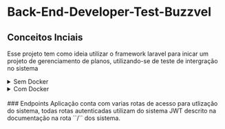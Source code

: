 # Back-End-Developer-Test-Buzzvel
## Conceitos Inciais
Esse projeto tem como ideia utilizar o framework laravel para inicar um projeto de gerenciamento de planos, utilizando-se de teste de intergração no sistema

<details>
<summary>Sem Docker</summary>

### Primeiros Passo
Antes de colocar o projeto em ativa, primeiro deve se configurar o arquivo **.env** , esses arquivo ele é de extrema importancia para o projeto pois é nele que estão as principais configurações do sitema o arquivo [.env.example](.env.example) sevirar de base para nosso sistema. As variaveis a ser configurada nesse arquivo são

### Necessário
 - [PHP 8.0](https://www.php.net/)
 - [Composer](https://getcomposer.org/)
 
<details>
<summary>Configurações do banco</summary>

### Configurações do banco
`DB_HOST`->url do banco de dados<br>
`DB_DATABASE`-> o banco principal<br>
`DB_PORT`->Porta utilizada no sistema de banco de dados<br>
`DB_USERNAME`->usuario do banco de dados<br>
`DB_PASSWORD`->senha do banco de dados<br>

</details>
<br>

Faça as devidas configurações no arquivo **.env** e execute alguns comandos em terminal dentro do repositório:

1. Instalação todas as dependecias do projeto
```bash
composer install
```
2. Gerar chave de encriptação da aplicação
```bash
php artisan key:generate
```
2. Gerar chave de encriptação da authenticação JWT
```bash
php artisan jwt:secret
```
3. Criar bases de dados e o segmentos iniciais
```bash
php artisan migrate --seed
```

3. Executar os testes para analisar se está tudo correto na aplicação
```bash
php artisan test
```

4. Inicar um server local
```bash
php artisan serve
```

Caso queira utilizar ele em um servidor independete deve direcionar para [/public/index.php](public/index.php) para que a aplicação funcione de forma correta.

</details>

<details>
<summary>Com Docker</summary>

### Necessário
 - [Docker](https://www.docker.com/) 
 - [Docker-Compose](https://docs.docker.com/compose/)

Faça as devidas configurações no arquivo **.env** para evitar erro na hora da compilação da aplicação:

1. Faça o build da imagem e carrege os contaner:
```bash
docker-compose -f "docker-compose.yml" up -d --build
```

2. Instalação todas as dependecias do projeto
```bash
docker exec -it aplication composer install
```
3. Gerar chave de encriptação da aplicação
```bash
docker exec -it aplication php artisan key:generate
```
4. Gerar chave de encriptação da authenticação JWT
```bash
docker exec -it aplication php artisan jwt:secret
```
5. Criar bases de dados e o segmentos iniciais
```bash
docker exec -it aplication php artisan migrate --seed
```

6. Executar os testes para analisar se está tudo correto na aplicação
```bash
docker exec -it aplication php artisan test
```

Caso queira utilizar ele em um servidor independete deve direcionar para [/public/index.php](public/index.php) para que a aplicação funcione de forma correta.

</details>


<br>
### Endpoints
Aplicação conta com varias rotas de acesso para utlização do sistema, todas rotas autenticadas utilizam do sistema JWT descrito na documentação na rota ``/`` dos sistema. 
